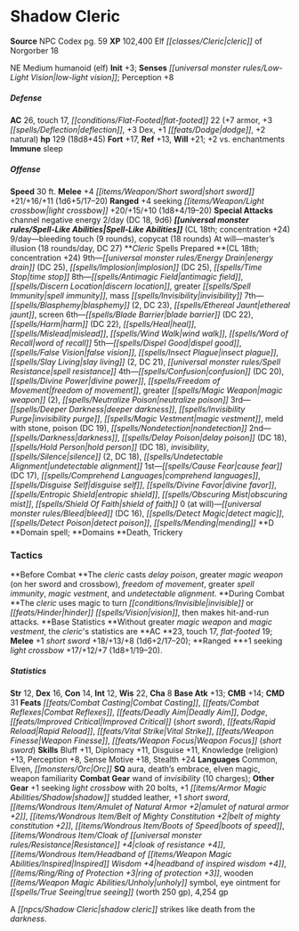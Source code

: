 ﻿---
cssclass: [monsters]
title1: Shadow Cleric
title2: Shadow Cleric
CR: 17
sources:
- name: NPC Codex
  page: 59
  link: http://paizo.com/products/btpy8v3a?Pathfinder-Roleplaying-Game-NPC-Codex
XP: 102400
race: Elf
classes:
- cleric of Norgorber 18
alignment: NE
size: Medium
type: humanoid
subtypes:
- elf
initiative:
  bonus: 3
senses:
  low-light vision: true
AC:
  AC: 26
  touch: 17
  flat_footed: 22
  components:
    armor: 7
    deflection: 3
    dex: 3
    dodge: 1
    natural: 2
HP:
  HP: 129
  long: 18d8+45
saves:
  fort: 17
  ref: 13
  will: 21
  other: +2 vs. enchantments
immunities:
- sleep
speeds:
  base: 30
attacks:
  melee:
  - - text: +4 short sword +21/+16/+11 (1d6+5/17-20)
      entries:
      - - damage: 1d6+5
          crit_range: 17-20
      attack: +4 short sword
      bonus:
      - 21
      - 16
      - 11
  ranged:
  - - text: +4 seeking light crossbow +20/+15/+10 (1d8+4/19-20)
      entries:
      - - damage: 1d8+4
          crit_range: 19-20
      attack: +4 seeking light crossbow
      bonus:
      - 20
      - 15
      - 10
  special:
  - channel negative energy 2/day (DC 18, 9d6)
spell_like_abilities:
  entries:
  - name: bleeding touch
    source: default
    freq: 9/day
    other: 9 rounds
  - name: copycat
    source: default
    freq: 9/day
    other: 18 rounds
  - name: master's illusion
    source: default
    freq: At will
    other: 18 rounds/day
    DC: 27
  sources:
  - name: default
    CL: 18
    concentration: 24
spells:
  entries:
  - name: energy drain
    source: Cleric
    level: 9
    DC: 25
  - name: implosion
    source: Cleric
    level: 9
    DC: 25
  - is_domain_spell: true
    name: time stop
    source: Cleric
    level: 9
  - name: antimagic field
    source: Cleric
    level: 8
  - name: discern location
    source: Cleric
    level: 8
  - name: greater spell immunity
    source: Cleric
    level: 8
  - is_domain_spell: true
    name: mass invisibility
    source: Cleric
    level: 8
  - name: blasphemy
    source: Cleric
    level: 7
    count: 2
    DC: 23
  - name: ethereal jaunt
    source: Cleric
    level: 7
  - is_domain_spell: true
    name: screen
    source: Cleric
    level: 7
  - name: blade barrier
    source: Cleric
    level: 6
    DC: 22
  - name: harm
    source: Cleric
    level: 6
    DC: 22
  - name: heal
    source: Cleric
    level: 6
  - is_domain_spell: true
    name: mislead
    source: Cleric
    level: 6
  - name: wind walk
    source: Cleric
    level: 6
  - name: word of recall
    source: Cleric
    level: 6
  - name: dispel good
    source: Cleric
    level: 5
  - is_domain_spell: true
    name: false vision
    source: Cleric
    level: 5
  - name: insect plague
    source: Cleric
    level: 5
  - name: slay living
    source: Cleric
    level: 5
    count: 2
    DC: 21
  - name: spell resistance
    source: Cleric
    level: 5
  - is_domain_spell: true
    name: confusion
    source: Cleric
    level: 4
    DC: 20
  - name: divine power
    source: Cleric
    level: 4
  - name: freedom of movement
    source: Cleric
    level: 4
  - name: greater magic weapon
    source: Cleric
    level: 4
    count: 2
  - name: neutralize poison
    source: Cleric
    level: 4
  - name: deeper darkness
    source: Cleric
    level: 3
  - name: invisibility purge
    source: Cleric
    level: 3
  - name: magic vestment
    source: Cleric
    level: 3
  - name: meld with stone
    source: Cleric
    level: 3
  - name: poison
    source: Cleric
    level: 3
    DC: 19
  - is_domain_spell: true
    name: nondetection
    source: Cleric
    level: 3
  - name: darkness
    source: Cleric
    level: 2
  - name: delay poison
    source: Cleric
    level: 2
    DC: 18
  - name: hold person
    source: Cleric
    level: 2
    DC: 18
  - is_domain_spell: true
    name: invisibility
    source: Cleric
    level: 2
  - name: silence
    source: Cleric
    level: 2
    count: 2
    DC: 18
  - name: undetectable alignment
    source: Cleric
    level: 2
  - name: cause fear
    source: Cleric
    level: 1
    DC: 17
  - name: comprehend languages
    source: Cleric
    level: 1
  - is_domain_spell: true
    name: disguise self
    source: Cleric
    level: 1
  - name: divine favor
    source: Cleric
    level: 1
  - name: entropic shield
    source: Cleric
    level: 1
  - name: obscuring mist
    source: Cleric
    level: 1
  - name: shield of faith
    source: Cleric
    level: 1
  - name: bleed
    source: Cleric
    level: 0
    DC: 16
  - name: detect magic
    source: Cleric
    level: 0
  - name: detect poison
    source: Cleric
    level: 0
  - name: mending
    source: Cleric
    level: 0
  sources:
  - name: Cleric
    type: prepared
    CL: 18
    concentration: 24
    slots:
      0: at-will
    domains:
    - death
    - trickery
tactics:
  Before Combat: The cleric casts delay poison, greater magic weapon (on her sword
    and crossbow), freedom of movement, greater spell immunity, magic vestment, and
    undetectable alignment.
  During Combat: The cleric uses magic to turn invisible or hinder vision, then makes
    hit-and-run attacks.
  Base Statistics: Without greater magic weapon and magic vestment, the cleric's statistics
    are AC 23, touch 17, flat-footed 19; Melee +1 short sword +18/+13/+8 (1d6+2/17-20);
    Ranged +1 seeking light crossbow +17/+12/+7 (1d8+1/19-20).
ability_scores:
  STR: 12
  DEX: 16
  CON: 14
  INT: 12
  WIS: 22
  CHA: 8
BAB: 13
CMB: 14
CMD: 31
feats:
- name: Combat Casting
- name: Combat Reflexes
- name: Deadly Aim
- name: Dodge
- name: Improved Critical (short sword)
- name: Rapid Reload
- name: Vital Strike
- name: Weapon Finesse
- name: Weapon Focus (short sword)
skills:
  Bluff: 11
  Diplomacy: 11
  Disguise: 11
  Knowledge (religion): 13
  Perception: 8
  Sense Motive: 18
  Stealth: 24
languages:
- Common
- Elven
- Orc
special_qualities:
- aura
- death's embrace
- elven magic
- weapon familiarity
gear:
  combat:
  - wand of invisibility (10 charges)
  other:
  - +1 seeking light crossbow with 20 bolts
  - +1 shadow studded leather
  - +1 short sword
  - amulet of natural armor +2
  - belt of mighty constitution +2
  - boots of speed
  - cloak of resistance +4
  - headband of inspired wisdom +4
  - ring of protection +3
  - wooden unholy symbol
  - eye ointment for true seeing (worth 250 gp)
  - 4,254 gp
desc_long: A shadow cleric strikes like death from the darkness.

---

# Shadow Cleric

**Source** NPC Codex pg. 59
**XP** 102,400
Elf _[[classes/Cleric|cleric]]_ of Norgorber 18

NE Medium humanoid (elf)
**Init** +3; **Senses** _[[universal monster rules/Low-Light Vision|low-light vision]]_; Perception +8

##### Defense

**AC** 26, touch 17, _[[conditions/Flat-Footed|flat-footed]]_ 22 (+7 armor, +3 _[[spells/Deflection|deflection]]_, +3 Dex, +1 _[[feats/Dodge|dodge]]_, +2 natural)
**hp** 129 (18d8+45)
**Fort** +17, **Ref** +13, **Will** +21; +2 vs. enchantments
**Immune** sleep

##### Offense
**Speed** 30 ft.
**Melee** +4 _[[items/Weapon/Short sword|short sword]]_ +21/+16/+11 (1d6+5/17–20)
**Ranged** +4 seeking _[[items/Weapon/Light crossbow|light crossbow]]_ +20/+15/+10 (1d8+4/19–20)
**Special Attacks** channel negative energy 2/day (DC 18, 9d6)
**_[[universal monster rules/Spell-Like Abilities|Spell-Like Abilities]]_** (CL 18th; concentration +24)
9/day—bleeding touch (9 rounds), copycat (18 rounds)
At will—master’s illusion (18 rounds/day, DC 27)
**_Cleric_ Spells Prepared **(CL 18th; concentration +24)
9th—_[[universal monster rules/Energy Drain|energy drain]]_ (DC 25), _[[spells/Implosion|implosion]]_ (DC 25), _[[spells/Time Stop|time stop]]_
8th—_[[spells/Antimagic Field|antimagic field]]_, _[[spells/Discern Location|discern location]]_, greater _[[spells/Spell Immunity|spell immunity]]_, mass _[[spells/Invisibility|invisibility]]_
7th—_[[spells/Blasphemy|blasphemy]]_ (2, DC 23), _[[spells/Ethereal Jaunt|ethereal jaunt]]_, screen
6th—_[[spells/Blade Barrier|blade barrier]]_ (DC 22), _[[spells/Harm|harm]]_ (DC 22), _[[spells/Heal|heal]]_, _[[spells/Mislead|mislead]]_, _[[spells/Wind Walk|wind walk]]_, _[[spells/Word of Recall|word of recall]]_
5th—_[[spells/Dispel Good|dispel good]]_, _[[spells/False Vision|false vision]]_, _[[spells/Insect Plague|insect plague]]_, _[[spells/Slay Living|slay living]]_ (2, DC 21), _[[universal monster rules/Spell Resistance|spell resistance]]_
4th—_[[spells/Confusion|confusion]]_ (DC 20), _[[spells/Divine Power|divine power]]_, _[[spells/Freedom of Movement|freedom of movement]]_, greater _[[spells/Magic Weapon|magic weapon]]_ (2), _[[spells/Neutralize Poison|neutralize poison]]_
3rd—_[[spells/Deeper Darkness|deeper darkness]]_, _[[spells/Invisibility Purge|invisibility purge]]_, _[[spells/Magic Vestment|magic vestment]]_, meld with stone, poison (DC 19), _[[spells/Nondetection|nondetection]]_
2nd—_[[spells/Darkness|darkness]]_, _[[spells/Delay Poison|delay poison]]_ (DC 18), _[[spells/Hold Person|hold person]]_ (DC 18), _invisibility_, _[[spells/Silence|silence]]_ (2, DC 18), _[[spells/Undetectable Alignment|undetectable alignment]]_
1st—_[[spells/Cause Fear|cause fear]]_ (DC 17), _[[spells/Comprehend Languages|comprehend languages]]_, _[[spells/Disguise Self|disguise self]]_, _[[spells/Divine Favor|divine favor]]_, _[[spells/Entropic Shield|entropic shield]]_, _[[spells/Obscuring Mist|obscuring mist]]_, _[[spells/Shield Of Faith|shield of faith]]_
0 (at will)—_[[universal monster rules/Bleed|bleed]]_ (DC 16), _[[spells/Detect Magic|detect magic]]_, _[[spells/Detect Poison|detect poison]]_, _[[spells/Mending|mending]]_
**D **Domain spell; **Domains **Death, Trickery

### Tactics

**Before Combat **The _cleric_ casts _delay poison_, greater _magic weapon_ (on her sword and crossbow), _freedom of movement_, greater _spell immunity_, _magic vestment_, and _undetectable alignment_.
**During Combat **The _cleric_ uses magic to turn _[[conditions/Invisible|invisible]]_ or _[[feats/Hinder|hinder]]_ _[[spells/Vision|vision]]_, then makes hit-and-run attacks.
**Base Statistics **Without greater _magic weapon_ and _magic vestment_, the _cleric_'s statistics are **AC **23, touch 17, _flat-footed_ 19; **Melee** +1 _short sword_ +18/+13/+8 (1d6+2/17–20); **Ranged **+1 seeking _light crossbow_ +17/+12/+7 (1d8+1/19–20).

##### Statistics
**Str** 12, **Dex** 16, **Con** 14, **Int** 12, **Wis** 22, **Cha** 8
**Base Atk** +13; **CMB** +14; **CMD** 31
**Feats** _[[feats/Combat Casting|Combat Casting]]_, _[[feats/Combat Reflexes|Combat Reflexes]]_, _[[feats/Deadly Aim|Deadly Aim]]_, _Dodge_, _[[feats/Improved Critical|Improved Critical]]_ (_short sword_), _[[feats/Rapid Reload|Rapid Reload]]_, _[[feats/Vital Strike|Vital Strike]]_, _[[feats/Weapon Finesse|Weapon Finesse]]_, _[[feats/Weapon Focus|Weapon Focus]]_ (_short sword_)
**Skills** Bluff +11, Diplomacy +11, Disguise +11, Knowledge (religion) +13, Perception +8, Sense Motive +18, Stealth +24
**Languages** Common, Elven, _[[monsters/Orc|Orc]]_
**SQ** aura, death’s embrace, elven magic, weapon familiarity
**Combat Gear** wand of _invisibility_ (10 charges); **Other Gear** +1 seeking _light crossbow_ with 20 bolts, +1 _[[items/Armor Magic Abilities/Shadow|shadow]]_ studded leather, +1 _short sword_, _[[items/Wondrous Item/Amulet of Natural Armor +2|amulet of natural armor +2]]_, _[[items/Wondrous Item/Belt of Mighty Constitution +2|belt of mighty constitution +2]]_, _[[items/Wondrous Item/Boots of Speed|boots of speed]]_, _[[items/Wondrous Item/Cloak of _[[universal monster rules/Resistance|Resistance]]_ +4|cloak of _resistance_ +4]]_, _[[items/Wondrous Item/Headband of _[[items/Weapon Magic Abilities/Inspired|Inspired]]_ Wisdom +4|headband of _inspired_ wisdom +4]]_, _[[items/Ring/Ring of Protection +3|ring of protection +3]]_, wooden _[[items/Weapon Magic Abilities/Unholy|unholy]]_ symbol, eye ointment for _[[spells/True Seeing|true seeing]]_ (worth 250 gp), 4,254 gp

A _[[npcs/Shadow Cleric|shadow cleric]]_ strikes like death from the _darkness_.